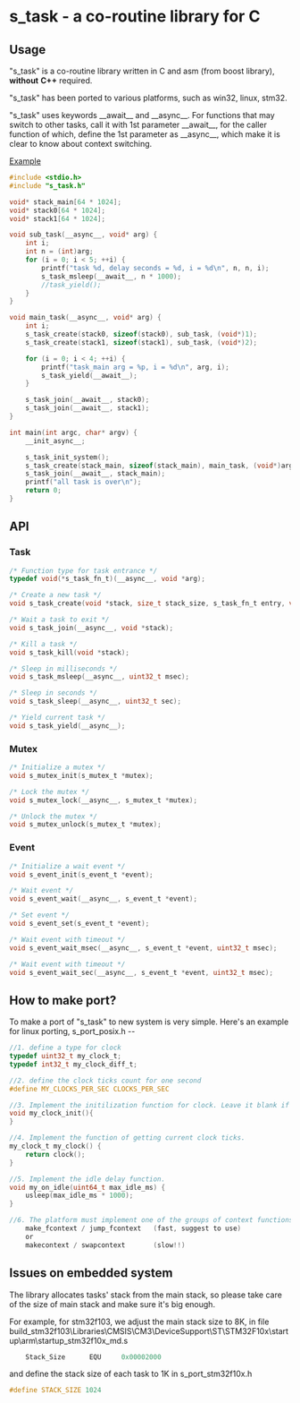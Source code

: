 # s_task - a co-routine library for C

## Usage
"s_task" is a co-routine library written in C and asm (from boost library), **without** **C++** required.

"s_task" has been ported to various platforms, such as win32, linux, stm32.

"s_task" uses keywords \_\_await\_\_ and \_\_async\_\_. For functions that may switch to other tasks, call it with 1st parameter \_\_await\_\_, for the caller function of which, define the 1st parameter as \_\_async\_\_, which make it is clear to know about context switching.

[Example](example.c)

```c
#include <stdio.h>
#include "s_task.h"

void* stack_main[64 * 1024];
void* stack0[64 * 1024];
void* stack1[64 * 1024];

void sub_task(__async__, void* arg) {
    int i;
    int n = (int)arg;
    for (i = 0; i < 5; ++i) {
        printf("task %d, delay seconds = %d, i = %d\n", n, n, i);
        s_task_msleep(__await__, n * 1000);
        //task_yield();
    }
}

void main_task(__async__, void* arg) {
    int i;
    s_task_create(stack0, sizeof(stack0), sub_task, (void*)1);
    s_task_create(stack1, sizeof(stack1), sub_task, (void*)2);

    for (i = 0; i < 4; ++i) {
        printf("task_main arg = %p, i = %d\n", arg, i);
        s_task_yield(__await__);
    }

    s_task_join(__await__, stack0);
    s_task_join(__await__, stack1);
}

int main(int argc, char* argv) {
    __init_async__;

    s_task_init_system();
    s_task_create(stack_main, sizeof(stack_main), main_task, (void*)argc);
    s_task_join(__await__, stack_main);
    printf("all task is over\n");
    return 0;
}
```

## API

### Task

```c
/* Function type for task entrance */
typedef void(*s_task_fn_t)(__async__, void *arg);

/* Create a new task */
void s_task_create(void *stack, size_t stack_size, s_task_fn_t entry, void *arg);

/* Wait a task to exit */
void s_task_join(__async__, void *stack);

/* Kill a task */
void s_task_kill(void *stack);

/* Sleep in milliseconds */
void s_task_msleep(__async__, uint32_t msec);

/* Sleep in seconds */
void s_task_sleep(__async__, uint32_t sec);

/* Yield current task */
void s_task_yield(__async__);
```

### Mutex
```c
/* Initialize a mutex */
void s_mutex_init(s_mutex_t *mutex);

/* Lock the mutex */
void s_mutex_lock(__async__, s_mutex_t *mutex);

/* Unlock the mutex */
void s_mutex_unlock(s_mutex_t *mutex);
```

### Event
```c
/* Initialize a wait event */
void s_event_init(s_event_t *event);

/* Wait event */
void s_event_wait(__async__, s_event_t *event);

/* Set event */
void s_event_set(s_event_t *event);

/* Wait event with timeout */
void s_event_wait_msec(__async__, s_event_t *event, uint32_t msec);

/* Wait event with timeout */
void s_event_wait_sec(__async__, s_event_t *event, uint32_t msec);
```

## How to make port?
To make a port of "s_task" to new system is very simple.
Here's an example for linux porting, s_port_posix.h --
```c
//1. define a type for clock
typedef uint32_t my_clock_t;
typedef int32_t my_clock_diff_t;

//2. define the clock ticks count for one second
#define MY_CLOCKS_PER_SEC CLOCKS_PER_SEC

//3. Implement the initilization function for clock. Leave it blank if not required.
void my_clock_init(){
}

//4. Implement the function of getting current clock ticks.
my_clock_t my_clock() {
    return clock();
}

//5. Implement the idle delay function.
void my_on_idle(uint64_t max_idle_ms) {
    usleep(max_idle_ms * 1000);
}

//6. The platform must implement one of the groups of context functions, 
    make_fcontext / jump_fcontext   (fast, suggest to use)
    or 
    makecontext / swapcontext       (slow!!)
```

## Issues on embedded system
The library allocates tasks' stack from the main stack,
so please take care of the size of main stack and make sure it's big enough.

For example, for stm32f103, we adjust the main stack size to 8K,
in file build_stm32f103\Libraries\CMSIS\CM3\DeviceSupport\ST\STM32F10x\startup\arm\startup_stm32f10x_md.s
```asm
    Stack_Size      EQU     0x00002000
```

and define the stack size of each task to 1K in s_port_stm32f10x.h
```c
#define STACK_SIZE 1024
```


